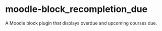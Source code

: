 # moodle-block_recompletion_due
A Moodle block plugin that displays overdue and upcoming courses due.
